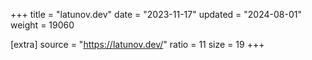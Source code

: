 +++
title = "latunov.dev"
date = "2023-11-17"
updated = "2024-08-01"
weight = 19060

[extra]
source = "https://latunov.dev/"
ratio = 11
size = 19
+++
